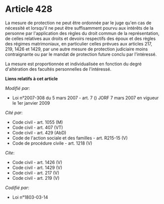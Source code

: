 # Article 428

La mesure de protection ne peut être ordonnée par le juge qu'en cas de nécessité et lorsqu'il ne peut être suffisamment
pourvu aux intérêts de la personne par l'application des règles du droit commun de la représentation, de celles relatives aux
droits et devoirs respectifs des époux et des règles des régimes matrimoniaux, en particulier celles prévues aux articles
217, 219, 1426 et 1429, par une autre mesure de protection judiciaire moins contraignante ou par le mandat de protection
future conclu par l'intéressé.

La mesure est proportionnée et individualisée en fonction du degré d'altération des facultés personnelles de l'intéressé.

**Liens relatifs à cet article**

_Modifié par_:

  - Loi n°2007-308 du 5 mars 2007 - art. 7 () JORF 7 mars 2007 en vigueur le 1er janvier 2009

_Cité par_:

  - Code civil - art. 1055 (M)
  - Code civil - art. 407 (VT)
  - Code civil - art. 429 (AbD)
  - Code de l'action sociale et des familles - art. R215-15 (V)
  - Code de procédure civile - art. 1218 (V)

_Cite_:

  - Code civil - art. 1426 (V)
  - Code civil - art. 1429 (V)
  - Code civil - art. 217 (V)
  - Code civil - art. 219 (V)

_Codifié par_:

  - Loi n°1803-03-14
